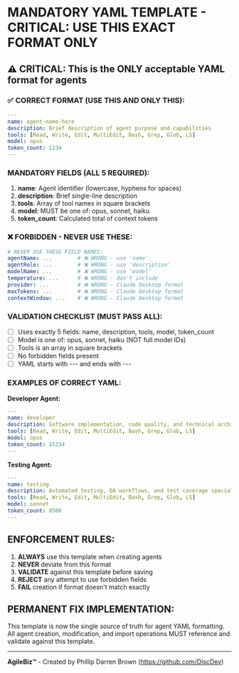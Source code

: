 # MANDATORY YAML TEMPLATE - CRITICAL: USE THIS EXACT FORMAT ONLY

## ⚠️ CRITICAL: This is the ONLY acceptable YAML format for agents

### ✅ CORRECT FORMAT (USE THIS AND ONLY THIS):
```yaml
---
name: agent-name-here
description: Brief description of agent purpose and capabilities
tools: [Read, Write, Edit, MultiEdit, Bash, Grep, Glob, LS]
model: opus
token_count: 1234
---
```

### MANDATORY FIELDS (ALL 5 REQUIRED):
1. **name**: Agent identifier (lowercase, hyphens for spaces)
2. **description**: Brief single-line description
3. **tools**: Array of tool names in square brackets
4. **model**: MUST be one of: opus, sonnet, haiku
5. **token_count**: Calculated total of context tokens

### ❌ FORBIDDEN - NEVER USE THESE:
```yaml
# NEVER USE THESE FIELD NAMES:
agentName: ...        # ❌ WRONG - use 'name'
agentRole: ...        # ❌ WRONG - use 'description'
modelName: ...        # ❌ WRONG - use 'model'
temperature: ...      # ❌ WRONG - don't include
provider: ...         # ❌ WRONG - Claude Desktop format
maxTokens: ...        # ❌ WRONG - Claude Desktop format
contextWindow: ...    # ❌ WRONG - Claude Desktop format
```

### VALIDATION CHECKLIST (MUST PASS ALL):
- [ ] Uses exactly 5 fields: name, description, tools, model, token_count
- [ ] Model is one of: opus, sonnet, haiku (NOT full model IDs)
- [ ] Tools is an array in square brackets
- [ ] No forbidden fields present
- [ ] YAML starts with --- and ends with ---

### EXAMPLES OF CORRECT YAML:

**Developer Agent:**
```yaml
---
name: developer
description: Software implementation, code quality, and technical architecture specialist
tools: [Read, Write, Edit, MultiEdit, Bash, Grep, Glob, LS]
model: opus
token_count: 15234
---
```

**Testing Agent:**
```yaml
---
name: testing
description: Automated testing, QA workflows, and test coverage specialist
tools: [Read, Write, Edit, MultiEdit, Bash, Grep, Glob, LS]
model: sonnet
token_count: 8500
---
```

## ENFORCEMENT RULES:
1. **ALWAYS** use this template when creating agents
2. **NEVER** deviate from this format
3. **VALIDATE** against this template before saving
4. **REJECT** any attempt to use forbidden fields
5. **FAIL** creation if format doesn't match exactly

## PERMANENT FIX IMPLEMENTATION:
This template is now the single source of truth for agent YAML formatting. All agent creation, modification, and import operations MUST reference and validate against this template.

---
**AgileBiz™** - Created by Phillip Darren Brown (https://github.com/DiscDev)